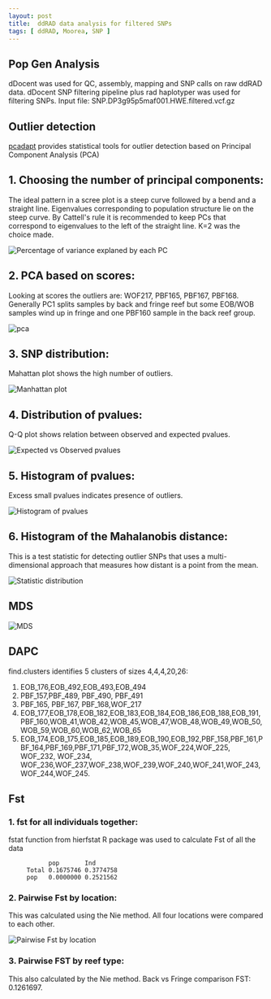 ```yaml
---
layout: post
title:  ddRAD data analysis for filtered SNPs  
tags: [ ddRAD, Moorea, SNP ]
---
```


## Pop Gen Analysis
dDocent was used for QC, assembly, mapping and SNP calls on raw ddRAD data. 
dDocent SNP filtering pipeline plus rad haplotyper was used for filtering SNPs. 
Input file: SNP.DP3g95p5maf001.HWE.filtered.vcf.gz

## Outlier detection
[pcadapt](https://bcm-uga.github.io/pcadapt/articles/pcadapt.html) provides statistical tools for outlier detection based on Principal Component Analysis (PCA)

## 1. Choosing the number of principal components:
The ideal pattern in a scree plot is a steep curve followed by a bend and a straight line. Eigenvalues corresponding to population structure lie on the steep curve. By Cattell's rule it is recommended to keep PCs that correspond to eigenvalues to the left of the straight line. K=2 was the choice made. 

![Percentage of variance explaned by each PC](https://github.com/tejashree1modak/TM_Putnam_Lab_Notebook/blob/master/images/ddRAD_analysis_out/screeplot.png
)

## 2. PCA based on scores:
Looking at scores the outliers are: WOF217, PBF165, PBF167, PBF168. Generally PC1 splits samples by back and fringe reef but some EOB/WOB samples wind up in fringe and one PBF160 sample in the back reef group.

![pca](https://github.com/tejashree1modak/TM_Putnam_Lab_Notebook/blob/master/images/ddRAD_analysis_out/pca.png)

## 3. SNP distribution:
Mahattan plot shows the high number of outliers.

![Manhattan plot](https://github.com/tejashree1modak/TM_Putnam_Lab_Notebook/blob/master/images/ddRAD_analysis_out/manhattan.png)

## 4. Distribution of pvalues:
Q-Q plot shows relation between observed and expected pvalues.

![Expected vs Observed pvalues](https://github.com/tejashree1modak/TM_Putnam_Lab_Notebook/blob/master/images/ddRAD_analysis_out/Q-Qplot.png)

## 5. Histogram of pvalues:
Excess small pvalues indicates presence of outliers.

![Histogram of pvalues](https://github.com/tejashree1modak/TM_Putnam_Lab_Notebook/blob/master/images/ddRAD_analysis_out/hist.png)

## 6. Histogram of the Mahalanobis distance:
This is a test statistic for detecting outlier SNPs that uses a multi-dimensional approach that measures how distant is a point from the mean.

![Statistic distribution](https://github.com/tejashree1modak/TM_Putnam_Lab_Notebook/blob/master/images/ddRAD_analysis_out/statdist.png)

## MDS

![MDS](https://github.com/tejashree1modak/TM_Putnam_Lab_Notebook/blob/master/images/ddRAD_analysis_out/MDS.png)


## DAPC
find.clusters identifies 5 clusters of sizes 4,4,4,20,26: 
1. EOB_176,EOB_492,EOB_493,EOB_494
2. PBF_157,PBF_489, PBF_490, PBF_491
3. PBF_165, PBF_167, PBF_168,WOF_217
4. EOB_177,EOB_178,EOB_182,EOB_183,EOB_184,EOB_186,EOB_188,EOB_191,PBF_160,WOB_41,WOB_42,WOB_45,WOB_47,WOB_48,WOB_49,WOB_50,WOB_59,WOB_60,WOB_62,WOB_65
5. EOB_174,EOB_175,EOB_185,EOB_189,EOB_190,EOB_192,PBF_158,PBF_161,PBF_164,PBF_169,PBF_171,PBF_172,WOB_35,WOF_224,WOF_225, WOF_232, WOF_234, WOF_236,WOF_237,WOF_238,WOF_239,WOF_240,WOF_241,WOF_243,WOF_244,WOF_245.

## Fst

### 1. fst for all individuals together:
fstat function from hierfstat R package was used to calculate Fst of all the data 

```
           pop       Ind
     Total 0.1675746 0.3774758
     pop   0.0000000 0.2521562
```

### 2. Pairwise Fst by location:
This was calculated using the Nie method. All four locations were compared to each other. 

![Pairwise Fst by location](https://github.com/tejashree1modak/TM_Putnam_Lab_Notebook/blob/master/images/ddRAD_analysis_out/PairwiseFst_Nei.png)

### 3. Pairwise FST by reef type:
This also calculated by the Nie method. Back vs Fringe comparison FST: 0.1261697. 

